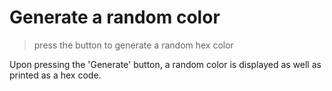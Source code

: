 # Generate a random color

> press the button to generate a random hex color

Upon pressing the 'Generate' button, a random color is displayed as well as printed as a hex code.
